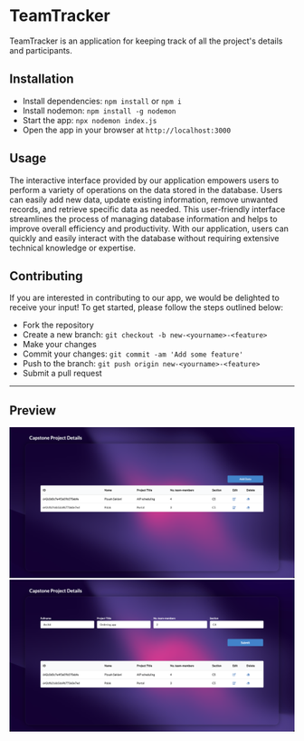 # TeamTracker

TeamTracker is an application for keeping track of all the project's details and participants.

## Installation
- Install dependencies: `npm install` or `npm i`
- Install nodemon: `npm install -g nodemon`
- Start the app: `npx nodemon index.js`
- Open the app in your browser at `http://localhost:3000`

## Usage
The interactive interface provided by our application empowers users to perform a variety of operations on the data stored in the database. Users can easily add new data, update existing information, remove unwanted records, and retrieve specific data as needed. This user-friendly interface streamlines the process of managing database information and helps to improve overall efficiency and productivity. With our application, users can quickly and easily interact with the database without requiring extensive technical knowledge or expertise.

## Contributing
If you are interested in contributing to our app, we would be delighted to receive your input! To get started, please follow the steps outlined below:
- Fork the repository
- Create a new branch: `git checkout -b new-<yourname>-<feature>`
- Make your changes
- Commit your changes: `git commit -am 'Add some feature'`
- Push to the branch: `git push origin new-<yourname>-<feature>`
- Submit a pull request

***

## Preview

![First Page](/assets/ss/firstpage.png) ![Second Page](/assets/ss/secondpage.png)
